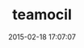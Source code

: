 ---
layout: post
title:  "teamocil"
repo:   "remiprev/teamocil"
date:   2015-02-18 17:07:07
gemurl: http://remiprev.github.com/teamocil
---